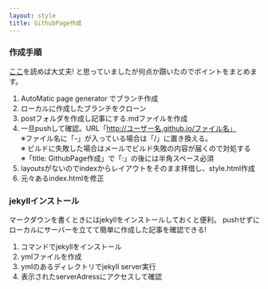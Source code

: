 ```yaml
---
layout: style
title: GithubPage作成
---
```


<h3> 作成手順 </h3>

[ここ](https://help.github.com/articles/creating-pages-with-the-automatic-generator/)を読めば大丈夫!
と思っていましたが何点か躓いたのでポイントをまとめます。

1. AutoMatic page generator でブランチ作成
2. ローカルに作成したブランチをクローン
3. postフォルダを作成し記事にする.mdファイルを作成
4. 一旦pushして確認。URL「http://ユーザー名.github.io/ファイル名」<br>
※ファイル名に「-」が入っている場合は「/」に置き換える。<br>
※ ビルドに失敗した場合はメールでビルド失敗の内容が届くので対処する<br>
※「title: GithubPage作成」で「:」の後には半角スペース必須
4. layoutsがないのでindexからレイアウトをそのまま拝借し、style.html作成
5.  元々あるindex.htmlを修正

<h3> jekyllインストール </h3>
マークダウンを書くときにはjekyllをインストールしておくと便利。
pushせずにローカルにサーバーを立てて簡単に作成した記事を確認できる!

1. コマンドでjekyllをインストール
2. ymlファイルを作成
3. ymlのあるディレクトリでjekyll server実行
4. 表示されたserverAdressにアクセスして確認
